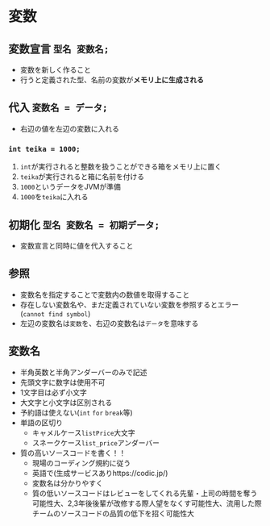 # 変数
## 変数宣言 `型名 変数名;`
- 変数を新しく作ること
- 行うと定義された型、名前の変数が<b>メモリ上に生成される</b>
## 代入 `変数名 = データ;`
- 右辺の値を左辺の変数に入れる
### `int teika = 1000;`
1. `int`が実行されると整数を扱うことができる箱をメモリ上に置く
2. `teika`が実行されると箱に名前を付ける
3. `1000`というデータをJVMが準備
4. `1000`を`teika`に入れる
## 初期化 `型名 変数名 = 初期データ;`
- 変数宣言と同時に値を代入すること
## 参照
- 変数名を指定することで変数内の数値を取得すること
- 存在しない変数名や、まだ定義されていない変数を参照するとエラー(`cannot find symbol`)
- 左辺の変数名は`変数`を、右辺の変数名は`データ`を意味する
## 変数名
- 半角英数と半角アンダーバーのみで記述
- 先頭文字に数字は使用不可
- 1文字目は必ず小文字
- 大文字と小文字は区別される
- 予約語は使えない(`int` `for` `break`等)
- 単語の区切り
  - キャメルケース`listPrice`大文字
  - スネークケース`list_price`アンダーバー
- 質の高いソースコードを書く！！
  - 現場のコーディング規約に従う
  - 英語で(生成サービスありhttps://codic.jp/)
  - 変数名は分かりやすく
  - 質の低いソースコードはレビューをしてくれる先輩・上司の時間を奪う可能性大、2,3年後後輩が改修する際人望をなくす可能性大、流用した際チームのソースコードの品質の低下を招く可能性大
